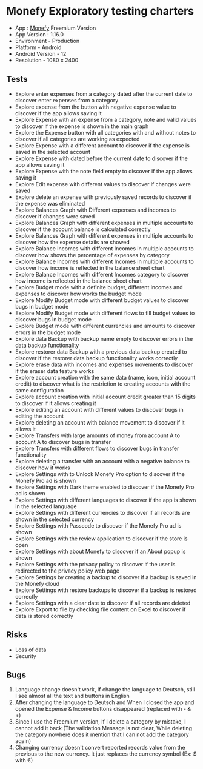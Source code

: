 # Monefy Exploratory testing charters
- App : [Monefy](https://play.google.com/store/apps/details?id=com.monefy.app.lite) Freemium Version
- App Version : 1.16.0
- Environment - Production
- Platform - Android
- Android Version - 12
- Resolution - 1080 x 2400

## Tests

- Explore enter expenses from a category dated after the current date to discover enter expenses from a category
- Explore expense from the button with negative expense value to discover if the app allows saving it
- Explore Expense with an expense from a category, note and valid values to discover if the expense is shown in the main graph
- Explore the Expense button with all categories with and without notes to discover if all categories are working as expected
- Explore Expense with a different account to discover if the expense is saved in the selected account
- Explore Expense with dated before the current date to discover if the app allows saving it
- Explore Expense with the note field empty to discover if the app allows saving it
- Explore Edit expense with different values to discover if changes were saved
- Explore delete an expense with previously saved records to discover if the expense was eliminated
- Explore Balances Graph with Different expenses and incomes to discover if changes were saved
- Explore Balances Graph with different expenses in multiple accounts to discover if the account balance is calculated correctly
- Explore Balances Graph with different expenses in multiple accounts to discover how the expense details are showed
- Explore Balance Incomes with different Incomes in multiple accounts to discover how shows the percentage of expenses by category
- Explore Balance Incomes with different Incomes in multiple accounts to discover how income is reflected in the balance sheet chart
- Explore Balance Incomes with different Incomes category to discover how income is reflected in the balance sheet chart
- Explore Budget mode with a definite budget, different incomes and expenses to discover how works the budget mode
- Explore Modify Budget mode with different budget values to discover bugs in budget mode
- Explore Modify Budget mode with different flows to fill budget values to discover bugs in budget mode
- Explore Budget mode with different currencies and amounts to discover errors in the budget mode
- Explore data Backup with backup name empty to discover errors in the data backup functionality
- Explore restorer data Backup with a previous data backup created to discover if the restorer data backup functionality works correctly
- Explore erase data with incomes and expenses movements to discover if the eraser data feature works
- Explore account creation with the same data (name, icon, initial account credit) to discover what is the restriction to creating accounts with the same configuration
- Explore account creation with initial account credit greater than 15 digits to discover if it allows creating it
- Explore editing an account with different values to discover bugs in editing the account
- Explore deleting an account with balance movement to discover if it allows it
- Explore Transfers with large amounts of money from account A to account A to discover bugs in transfer
- Explore Transfers with different flows to discover bugs in transfer functionality
- Explore deleting a transfer with an account with a negative balance to discover how it works
- Explore Settings with to Unlock Monefy Pro option to discover if the Monefy Pro ad is shown
- Explore Settings with Dark theme enabled to discover if the Monefy Pro ad is shown
- Explore Settings with different languages to discover if the app is shown in the selected language
- Explore Settings with different currencies to discover if all records are shown in the selected currency
- Explore Settings with Passcode to discover if the Monefy Pro ad is shown
- Explore Settings with the review application to discover if the store is open
- Explore Settings with about Monefy to discover if an About popup is shown
- Explore Settings with the privacy policy to discover if the user is redirected to the privacy policy web page
- Explore Settings by creating a backup to discover if a backup is saved in the Monefy cloud
- Explore Settings with restore backups to discover if a backup is restored correctly
- Explore Settings with a clear date to discover if all records are deleted
- Explore Export to file by checking file content on Excel to discover if data is stored correctly

## Risks
- Loss of data
- Security

## Bugs
1. Language change doesn't work, If change the language to Deutsch, still I see almost all the text and buttons in English
2. After changing the language to Deutsch and When I closed the app and opened the Expense & Income buttons disappeared (replaced with - & +)
3. Since I use the Freemium  version, If I delete a category by mistake, I cannot add it back (The validation Message is not clear,
   While deleting the category nowhere does it mention that I can not add the category again)
4. Changing currency doesn't convert reported records value from the previous to the new currency. It just replaces the currency symbol (Ex: $ with €)